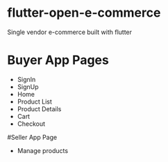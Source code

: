 # flutter-open-e-commerce
Single vendor e-commerce built with flutter
# Buyer App Pages
- SignIn 
- SignUp
- Home 
- Product List
- Product Details
- Cart
- Checkout

#Seller App Page
- Manage products
